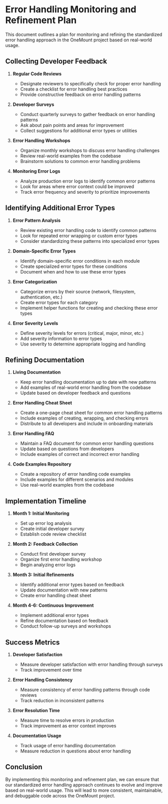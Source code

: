 # Error Handling Monitoring and Refinement Plan

This document outlines a plan for monitoring and refining the standardized error handling approach in the OneMount project based on real-world usage.

## Collecting Developer Feedback

1. **Regular Code Reviews**
   - Designate reviewers to specifically check for proper error handling
   - Create a checklist for error handling best practices
   - Provide constructive feedback on error handling patterns

2. **Developer Surveys**
   - Conduct quarterly surveys to gather feedback on error handling patterns
   - Ask about pain points and areas for improvement
   - Collect suggestions for additional error types or utilities

3. **Error Handling Workshops**
   - Organize monthly workshops to discuss error handling challenges
   - Review real-world examples from the codebase
   - Brainstorm solutions to common error handling problems

4. **Monitoring Error Logs**
   - Analyze production error logs to identify common error patterns
   - Look for areas where error context could be improved
   - Track error frequency and severity to prioritize improvements

## Identifying Additional Error Types

1. **Error Pattern Analysis**
   - Review existing error handling code to identify common patterns
   - Look for repeated error wrapping or custom error types
   - Consider standardizing these patterns into specialized error types

2. **Domain-Specific Error Types**
   - Identify domain-specific error conditions in each module
   - Create specialized error types for these conditions
   - Document when and how to use these error types

3. **Error Categorization**
   - Categorize errors by their source (network, filesystem, authentication, etc.)
   - Create error types for each category
   - Implement helper functions for creating and checking these error types

4. **Error Severity Levels**
   - Define severity levels for errors (critical, major, minor, etc.)
   - Add severity information to error types
   - Use severity to determine appropriate logging and handling

## Refining Documentation

1. **Living Documentation**
   - Keep error handling documentation up to date with new patterns
   - Add examples of real-world error handling from the codebase
   - Update based on developer feedback and questions

2. **Error Handling Cheat Sheet**
   - Create a one-page cheat sheet for common error handling patterns
   - Include examples of creating, wrapping, and checking errors
   - Distribute to all developers and include in onboarding materials

3. **Error Handling FAQ**
   - Maintain a FAQ document for common error handling questions
   - Update based on questions from developers
   - Include examples of correct and incorrect error handling

4. **Code Examples Repository**
   - Create a repository of error handling code examples
   - Include examples for different scenarios and modules
   - Use real-world examples from the codebase

## Implementation Timeline

1. **Month 1: Initial Monitoring**
   - Set up error log analysis
   - Create initial developer survey
   - Establish code review checklist

2. **Month 2: Feedback Collection**
   - Conduct first developer survey
   - Organize first error handling workshop
   - Begin analyzing error logs

3. **Month 3: Initial Refinements**
   - Identify additional error types based on feedback
   - Update documentation with new patterns
   - Create error handling cheat sheet

4. **Month 4-6: Continuous Improvement**
   - Implement additional error types
   - Refine documentation based on feedback
   - Conduct follow-up surveys and workshops

## Success Metrics

1. **Developer Satisfaction**
   - Measure developer satisfaction with error handling through surveys
   - Track improvement over time

2. **Error Handling Consistency**
   - Measure consistency of error handling patterns through code reviews
   - Track reduction in inconsistent patterns

3. **Error Resolution Time**
   - Measure time to resolve errors in production
   - Track improvement as error context improves

4. **Documentation Usage**
   - Track usage of error handling documentation
   - Measure reduction in questions about error handling

## Conclusion

By implementing this monitoring and refinement plan, we can ensure that our standardized error handling approach continues to evolve and improve based on real-world usage. This will lead to more consistent, maintainable, and debuggable code across the OneMount project.